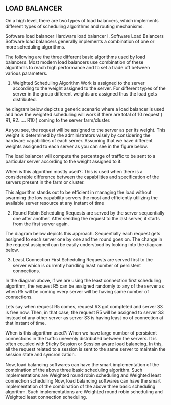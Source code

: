 ## LOAD BALANCER

On a high level, there are two types of load balancers, which implements different types of scheduling algorithms and routing mechanisms.

Software load balancer
Hardware load balancer
I. Software Load Balancers
Software load balancers generally implements a combination of one or more scheduling algorithms.

The following are the three different basic algorithms used by load balancers. Most modern load balancers use combination of these algorithms to reach high performance and to set a trade off between various parameters.

1. Weighted Scheduling Algorithm
Work is assigned to the server according to the weight assigned to the server. For different types of the server in the group different weights are assigned thus the load gets distributed.

he diagram below depicts a generic scenario where a load balancer is used and how the weighted scheduling will work if there are total of 10 request ( R1, R2…… R10 ) coming to the server farm/cluster.

As you see, the request will be assigned to the server as per its weight. This weight is determined by the administrators wisely by considering the hardware capabilities of each server. Assuming that we have different weights assigned to each server as you can see in the figure below.

The load balancer will compute the percentage of traffic to be sent to a particular server according to the weight assigned to it.

When is this algorithm mostly used?: This is used when there is a considerable difference between the capabilities and specification of the servers present in the farm or cluster.

This algorithm stands out to be efficient in managing the load without swarming the low capability servers the most and efficiently utilizing the available server resource at any instant of time

2. Round Robin Scheduling
Requests are served by the server sequentially one after another. After sending the request to the last server, it starts from the first server again.

The diagram below depicts this approach. Sequentially each request gets assigned to each server one by one and the round goes on. The change in the request assigned can be easily understood by looking into the diagram below.

3. Least Connection First Scheduling
Requests are served first to the server which is currently handling least number of persistent connections.

In the diagram above, if we are using the least connection first scheduling algorithm, the request R5 can be assigned randomly to any of the server as when R5 will be coming every server will be having same number of connections.

Lets say when request R5 comes, request R3 got completed and server S3 is free now. Then, in that case, the request R5 will be assigned to server S3 instead of any other server as server S3 is having least no of connection at that instant of time.

When is this algorithm used?: When we have large number of persistent connections in the traffic unevenly distributed between the servers. It is often coupled with Sticky Session or Session aware load balancing. In this, all the request related to a session is sent to the same server to maintain the session state and syncronization.

Now, load balancing softwares can have the smart implementation of the combination of the above three basic scheduling algorithm. Such implementations are Weighted round robin scheduling and Weighted least connection scheduling.Now, load balancing softwares can have the smart implementation of the combination of the above three basic scheduling algorithm. Such implementations are Weighted round robin scheduling and Weighted least connection scheduling.

